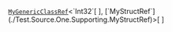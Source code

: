 [`MyGenericClassRef`](./Test.Source.One.MyGenericClassRef`2)<`Int32`[ ], [`MyStructRef`](./Test.Source.One.Supporting.MyStructRef)>[ ]